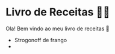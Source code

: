 # Livro de Receitas :man_cook:

Ola! Bem vindo ao meu livro de receitas :wave:

- Strogonoff de frango
- 
